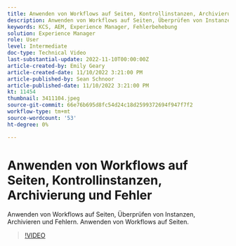 ```yaml
---
title: Anwenden von Workflows auf Seiten, Kontrollinstanzen, Archivierung und Fehler
description: Anwenden von Workflows auf Seiten, Überprüfen von Instanzen, Archivieren und Fehlern. Anwenden von Workflows auf Seiten.
keywords: KCS, AEM, Experience Manager, Fehlerbehebung
solution: Experience Manager
role: User
level: Intermediate
doc-type: Technical Video
last-substantial-update: 2022-11-10T00:00:00Z
article-created-by: Emily Geary
article-created-date: 11/10/2022 3:21:00 PM
article-published-by: Sean Schnoor
article-published-date: 11/10/2022 3:21:00 PM
kt: 11454
thumbnail: 3411104.jpeg
source-git-commit: 66e76b695d8fc54d24c18d2599372694f947f7f2
workflow-type: tm+mt
source-wordcount: '53'
ht-degree: 0%

---
```



# Anwenden von Workflows auf Seiten, Kontrollinstanzen, Archivierung und Fehler

Anwenden von Workflows auf Seiten, Überprüfen von Instanzen, Archivieren und Fehlern. Anwenden von Workflows auf Seiten.

>[!VIDEO](https://video.tv.adobe.com/v/3411104/?quality=12&learn=on)

